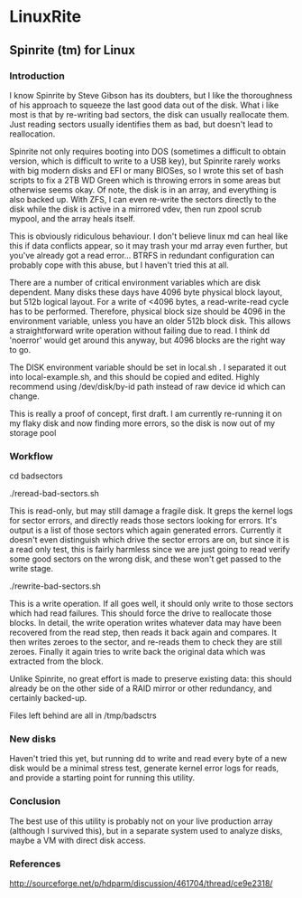 # LinuxRite

## Spinrite (tm) for Linux

### Introduction

I know Spinrite by Steve Gibson has its doubters, but I like the thoroughness of his approach to squeeze the last good data out of the disk. What i like most is that by re-writing bad sectors, the disk can usually reallocate them. Just reading sectors usually identifies them as bad, but doesn't lead to reallocation.

Spinrite not only requires booting into DOS (sometimes a difficult to obtain version, which is difficult to write to a USB key), but Spinrite rarely works with big modern disks and EFI or many BIOSes, so I wrote this set of bash scripts to fix a 2TB WD Green which is throwing errors in some areas but otherwise seems okay. Of note, the disk is in an array, and everything is also backed up. With ZFS, I can even re-write the sectors directly to the disk while the disk is active in a mirrored vdev, then run zpool scrub mypool, and the array heals itself.

This is obviously ridiculous behaviour. I don't believe linux md can heal like this if data conflicts appear, so it may trash your md array even further, but you've already got a read error... BTRFS in redundant configuration can probably cope with this abuse, but I haven't tried this at all.

There are a number of critical environment variables which are disk dependent. Many disks these days have 4096 byte physical block layout, but 512b logical layout. For a write of <4096 bytes, a read-write-read cycle has to be performed. Therefore, physical block size should be 4096 in the environment variable, unless you have an older 512b block disk. This allows a straightforward write operation without failing due to read. I think dd 'noerror' would get around this anyway, but 4096 blocks are the right way to go.

The DISK environment variable should be set in local.sh . I separated it out into local-example.sh, and this should be copied and edited. Highly recommend using /dev/disk/by-id path instead of raw device id which can change.

This is really a proof of concept, first draft. I am currently re-running it on my flaky disk and now finding more errors, so the disk is now out of my storage pool

### Workflow

cd badsectors

./reread-bad-sectors.sh

This is read-only, but may still damage a fragile disk. It greps the kernel logs for sector errors, and directly reads those sectors looking for errors. It's output is a list of those sectors which again generated errors. Currently it doesn't even distinguish which drive the sector errors are on, but since it is a read only test, this is fairly harmless since we are just going to read verify some good sectors on the wrong disk, and these won't get passed to the write stage.

./rewrite-bad-sectors.sh

This is a write operation. If all goes well, it should only write to those sectors which had read failures. This should force the drive to reallocate those blocks.
In detail, the write operation writes whatever data may have been recovered from the read step, then reads it back again and compares. It then writes zeroes to the sector, and re-reads them to check they are still zeroes. Finally it again tries to write back the original data which was extracted from the block.

Unlike Spinrite, no great effort is made to preserve existing data: this should already be on the other side of a RAID mirror or other redundancy, and certainly backed-up.

Files left behind are all in /tmp/badsctrs

### New disks

Haven't tried this yet, but running dd to write and read every byte of a new disk would be a minimal stress test, generate kernel error logs for reads, and provide a starting point for running this utility.

### Conclusion
The best use of this utility is probably not on your live production array (although I survived this), but in a separate system used to analyze disks, maybe a VM with direct disk access.


### References
http://sourceforge.net/p/hdparm/discussion/461704/thread/ce9e2318/

